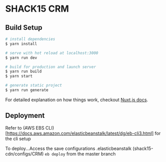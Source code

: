 # SHACK15 CRM

## Build Setup

``` bash
# install dependencies
$ yarn install

# serve with hot reload at localhost:3000
$ yarn run dev

# build for production and launch server
$ yarn run build
$ yarn start

# generate static project
$ yarn run generate
```

For detailed explanation on how things work, checkout [Nuxt.js docs](https://nuxtjs.org).

## Deployment
Refer to (AWS EBS CLI)[https://docs.aws.amazon.com/elasticbeanstalk/latest/dg/eb-cli3.html] for the cli setup

To deploy...Access the save configurations .elasticbeanstalk (shack15-cdn/configs/CRM)
`eb deploy` from the master branch
